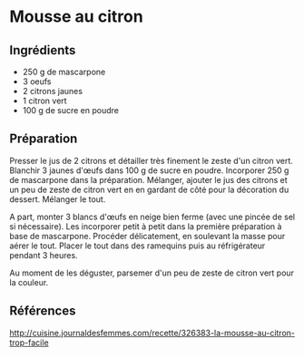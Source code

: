 # Mousse au citron


## Ingrédients

- 250 g de mascarpone
- 3 oeufs
- 2 citrons jaunes
- 1 citron vert
- 100 g de sucre en poudre


## Préparation

Presser le jus de 2 citrons et détailler très finement le zeste d'un citron vert.
Blanchir 3 jaunes d'œufs dans 100 g de sucre en poudre.
Incorporer 250 g de mascarpone dans la préparation.
Mélanger, ajouter le jus des citrons et un peu de zeste de citron vert en en gardant de côté pour la décoration du dessert.
Mélanger le tout.

A part, monter 3 blancs d'œufs en neige bien ferme (avec une pincée de sel si nécessaire).
Les incorporer petit à petit dans la première préparation à base de mascarpone.
Procéder délicatement, en soulevant la masse pour aérer le tout.
Placer le tout dans des ramequins puis au réfrigérateur pendant 3 heures.

Au moment de les déguster, parsemer d'un peu de zeste de citron vert pour la couleur. 


## Références

http://cuisine.journaldesfemmes.com/recette/326383-la-mousse-au-citron-trop-facile